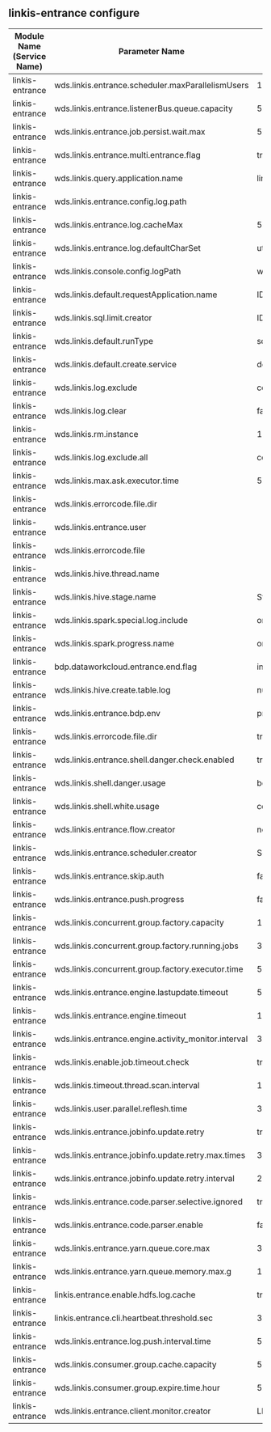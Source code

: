 ## linkis-entrance configure


| Module Name (Service Name) | Parameter Name | Default Value | Description |Used|
| -------- | -------- | ----- |----- |  -----   |
|linkis-entrance|wds.linkis.entrance.scheduler.maxParallelismUsers |1000| scheduler.maxParallelismUsers|
|linkis-entrance|wds.linkis.entrance.listenerBus.queue.capacity|5000 |queue.capacity|
|linkis-entrance|wds.linkis.entrance.job.persist.wait.max|5m|persist.wait.max|
|linkis-entrance|wds.linkis.entrance.multi.entrance.flag| true |entrance.flag|
|linkis-entrance|wds.linkis.query.application.name|linkis-ps-jobhistory |application.name|
|linkis-entrance|wds.linkis.entrance.config.log.path|  |config.log.path |
|linkis-entrance|wds.linkis.entrance.log.cacheMax|500| log.cacheMax |
|linkis-entrance|wds.linkis.entrance.log.defaultCharSet| utf-8 |log.defaultCharSet|
|linkis-entrance|wds.linkis.console.config.logPath| wds.linkis.config.logPath|config.logPath|
|linkis-entrance|wds.linkis.default.requestApplication.name|IDE|requestApplication.name|
|linkis-entrance|wds.linkis.sql.limit.creator|IDE|limit.creator|
|linkis-entrance|wds.linkis.default.runType|sql| default.runType|
|linkis-entrance|wds.linkis.default.create.service| default_create_service| create.service|
|linkis-entrance|wds.linkis.log.exclude|com.netflix| log.exclude|
|linkis-entrance|wds.linkis.log.clear| false |log.clear|
|linkis-entrance|wds.linkis.rm.instance|10|rm.instance|
|linkis-entrance|wds.linkis.log.exclude.all| com.netflix |log.exclude.all|
|linkis-entrance|wds.linkis.max.ask.executor.time| 5m|executor.time|
|linkis-entrance|wds.linkis.errorcode.file.dir|  | errorcode.file.dir|
|linkis-entrance|wds.linkis.entrance.user| | entrance.user|
|linkis-entrance|wds.linkis.errorcode.file|   |errorcode.file|
|linkis-entrance|wds.linkis.hive.thread.name| |hive.thread.name|
|linkis-entrance|wds.linkis.hive.stage.name| Stage-|hive.stage.name|
|linkis-entrance|wds.linkis.spark.special.log.include| org.apache.linkis.engine.spark.utils.JobProgressUtil|spark.special.log.include|
|linkis-entrance|wds.linkis.spark.progress.name| org.apache.linkis.engine.spark.utils.JobProgressUtil$ |spark.progress.name|
|linkis-entrance|bdp.dataworkcloud.entrance.end.flag|info -|entrance.end.flag|
|linkis-entrance|wds.linkis.hive.create.table.log| numFiles |hive.create.table.log|
|linkis-entrance|wds.linkis.entrance.bdp.env| printInfo -|hive.printinfo.log|
|linkis-entrance|wds.linkis.errorcode.file.dir| true | entrance.bdp.env|
|linkis-entrance|wds.linkis.entrance.shell.danger.check.enabled|true | check.enabled|
|linkis-entrance|wds.linkis.shell.danger.usage| bdp-client  |danger.usage|
|linkis-entrance|wds.linkis.shell.white.usage|cd,ll,ls,echo,cat,tree,diff,who,grep,whoami,set,pwd,cut,file,head,less,if,while |.white.usage|
|linkis-entrance|wds.linkis.entrance.flow.creator| nodeexecution|flow.creator|
|linkis-entrance|wds.linkis.entrance.scheduler.creator| Schedulis|scheduler.creator|
|linkis-entrance|wds.linkis.entrance.skip.auth|false|skip.auth|
|linkis-entrance|wds.linkis.entrance.push.progress| false |push.progress|
|linkis-entrance|wds.linkis.concurrent.group.factory.capacity| 1000|factory.capacity|
|linkis-entrance|wds.linkis.concurrent.group.factory.running.jobs| 30 | running.jobs|
|linkis-entrance|wds.linkis.concurrent.group.factory.executor.time| 5 * 60 * 1000 | factory.executor.time|
|linkis-entrance|wds.linkis.entrance.engine.lastupdate.timeout| 5s |lastupdate.timeout|
|linkis-entrance|wds.linkis.entrance.engine.timeout| 10s|engine.timeout|
|linkis-entrance|wds.linkis.entrance.engine.activity_monitor.interval| 3s|activity_monitor.interval|
|linkis-entrance|wds.linkis.enable.job.timeout.check|true|timeout.check|
|linkis-entrance|wds.linkis.timeout.thread.scan.interval| 120 |thread.scan.interval|
|linkis-entrance|wds.linkis.user.parallel.reflesh.time| 30|user.parallel.reflesh.time|
|linkis-entrance|wds.linkis.entrance.jobinfo.update.retry| true | jobinfo.update.retry|
|linkis-entrance|wds.linkis.entrance.jobinfo.update.retry.max.times| 3 | update.retry.max.times|
|linkis-entrance|wds.linkis.entrance.jobinfo.update.retry.interval| 2 * 60 * 1000| update.retry.interval|
|linkis-entrance|wds.linkis.entrance.code.parser.selective.ignored| true|parser.selective.ignored|
|linkis-entrance|wds.linkis.entrance.code.parser.enable| false|parser.enable|
|linkis-entrance|wds.linkis.entrance.yarn.queue.core.max| 300|yarn.queue.core.max|
|linkis-entrance|wds.linkis.entrance.yarn.queue.memory.max.g| 1000|yarn.queue.memory.max.g|
|linkis-entrance|linkis.entrance.enable.hdfs.log.cache|true|hdfs.log.cache|
|linkis-entrance|linkis.entrance.cli.heartbeat.threshold.sec| 30L |heartbeat.threshold.sec|
|linkis-entrance|wds.linkis.entrance.log.push.interval.time| 5 * 60 * 1000|push.interval.time|
|linkis-entrance|wds.linkis.consumer.group.cache.capacity| 5000 | group.cache.capacity|
|linkis-entrance|wds.linkis.consumer.group.expire.time.hour| 50 | expire.time.hour|
|linkis-entrance|wds.linkis.entrance.client.monitor.creator|LINKISCLI| client.monitor.creator|
 


